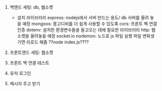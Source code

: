 1. 백엔드 세팅: db, 웹소켓
    - 설치 라이브러리
        express: nodejs에서 서버 만드는 용도/ db 서버를 올려 놓을 예정
        mongoos: 몽고디비를 더 쉽게 사용할 수 있도록
        cors: 프론트 벡 연결 인증
        dotenv: 설치한 환경변수들을 들고오는 데에 필요한 라이브러리
        http: 웹소켓을 올려놓을 예정
        socket.io
        nodemon: 노드로 js 파일 실행 파일 변화생기면 리로드 해줌
    ??node index.js????
    
2. 프론트엔드 세팅: 웹소켓
3. 프론트 백 연결 테스트
4. 유저 로그인
5. 메시지 주고 받기
 